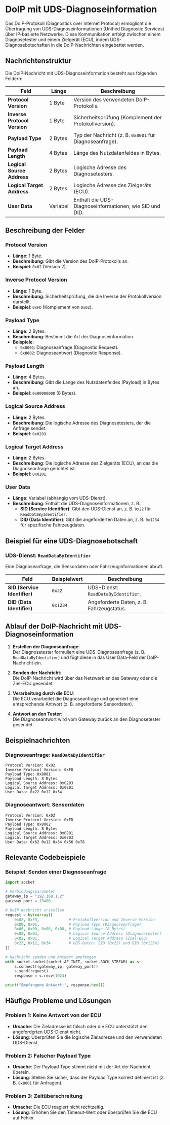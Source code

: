 # DoIP mit UDS-Diagnoseinformation

Das DoIP-Protokoll (Diagnostics over Internet Protocol) ermöglicht die Übertragung von UDS-Diagnoseinformationen (Unified Diagnostic Services) über IP-basierte Netzwerke. Diese Kommunikation erfolgt zwischen einem Diagnosetester und einem Zielgerät (ECU), indem UDS-Diagnosebotschaften in die DoIP-Nachrichten eingebettet werden.

## Nachrichtenstruktur

Die DoIP-Nachricht mit UDS-Diagnoseinformation besteht aus folgenden Feldern:

| Feld                       | Länge       | Beschreibung                                                  |
|----------------------------|-------------|--------------------------------------------------------------|
| **Protocol Version**       | 1 Byte      | Version des verwendeten DoIP-Protokolls.                     |
| **Inverse Protocol Version** | 1 Byte    | Sicherheitsprüfung (Komplement der Protokollversion).         |
| **Payload Type**           | 2 Bytes     | Typ der Nachricht (z. B. `0x8001` für Diagnoseanfrage).       |
| **Payload Length**         | 4 Bytes     | Länge des Nutzdatenfeldes in Bytes.                          |
| **Logical Source Address** | 2 Bytes     | Logische Adresse des Diagnosetesters.                        |
| **Logical Target Address** | 2 Bytes     | Logische Adresse des Zielgeräts (ECU).                       |
| **User Data**              | Variabel    | Enthält die UDS-Diagnoseinformationen, wie SID und DID.       |


## Beschreibung der Felder

### **Protocol Version**
- **Länge**: 1 Byte.  
- **Beschreibung**: Gibt die Version des DoIP-Protokolls an.  
- **Beispiel**: `0x02` (Version 2).

### **Inverse Protocol Version**
- **Länge**: 1 Byte.  
- **Beschreibung**: Sicherheitsprüfung, die die Inverse der Protokollversion darstellt.  
- **Beispiel**: `0xFD` (Komplement von `0x02`).


### **Payload Type**
- **Länge**: 2 Bytes.  
- **Beschreibung**: Bestimmt die Art der Diagnoseinformation.  
- **Beispiele**:
  - `0x8001`: Diagnoseanfrage (Diagnostic Request).  
  - `0x8002`: Diagnoseantwort (Diagnostic Response).

### **Payload Length**
- **Länge**: 4 Bytes.  
- **Beschreibung**: Gibt die Länge des Nutzdatenfeldes (Payload) in Bytes an.  
- **Beispiel**: `0x00000008` (8 Bytes).

### **Logical Source Address**
- **Länge**: 2 Bytes.  
- **Beschreibung**: Die logische Adresse des Diagnosetesters, der die Anfrage sendet.  
- **Beispiel**: `0x0203`.

### **Logical Target Address**
- **Länge**: 2 Bytes.  
- **Beschreibung**: Die logische Adresse des Zielgeräts (ECU), an das die Diagnoseanfrage gerichtet ist.  
- **Beispiel**: `0x0201`.

### **User Data**
- **Länge**: Variabel (abhängig vom UDS-Dienst).  
- **Beschreibung**: Enthält die UDS-Diagnoseinformationen, z. B.:
  - **SID (Service Identifier)**: Gibt den UDS-Dienst an, z. B. `0x22` für `ReadDataByIdentifier`.
  - **DID (Data Identifier)**: Gibt die angeforderten Daten an, z. B. `0x1234` für spezifische Fahrzeugdaten.

## Beispiel für eine UDS-Diagnosebotschaft

### UDS-Dienst: `ReadDataByIdentifier`
Eine Diagnoseanfrage, die Sensordaten oder Fahrzeuginformationen abruft.

| Feld                       | Beispielwert | Beschreibung                                |
|----------------------------|--------------|--------------------------------------------|
| **SID (Service Identifier)** | `0x22`       | UDS-Dienst: `ReadDataByIdentifier`.         |
| **DID (Data Identifier)**   | `0x1234`     | Angeforderte Daten, z. B. Fahrzeugstatus.   |


## Ablauf der DoIP-Nachricht mit UDS-Diagnoseinformation

1. **Erstellen der Diagnoseanfrage**:  
   Der Diagnosetester formuliert eine UDS-Diagnoseanfrage (z. B. `ReadDataByIdentifier`) und fügt diese in das User Data-Feld der DoIP-Nachricht ein.

2. **Senden der Nachricht**:  
   Die DoIP-Nachricht wird über das Netzwerk an das Gateway oder die Ziel-ECU gesendet.

3. **Verarbeitung durch die ECU**:  
   Die ECU verarbeitet die Diagnoseanfrage und generiert eine entsprechende Antwort (z. B. angeforderte Sensordaten).

4. **Antwort an den Tester**:  
   Die Diagnoseantwort wird vom Gateway zurück an den Diagnosetester gesendet.

## Beispielnachrichten

### Diagnoseanfrage: `ReadDataByIdentifier`
```plaintext
Protocol Version: 0x02
Inverse Protocol Version: 0xFD
Payload Type: 0x8001
Payload Length: 8 Bytes
Logical Source Address: 0x0203
Logical Target Address: 0x0201
User Data: 0x22 0x12 0x34
```

### Diagnoseantwort: Sensordaten
```plaintext
Protocol Version: 0x02
Inverse Protocol Version: 0xFD
Payload Type: 0x8002
Payload Length: 8 Bytes
Logical Source Address: 0x0201
Logical Target Address: 0x0203
User Data: 0x62 0x12 0x34 0x56 0x78
```

## Relevante Codebeispiele

### Beispiel: Senden einer Diagnoseanfrage
```python
import socket

# Verbindungsparameter
gateway_ip = "192.168.1.2"
gateway_port = 13400

# DoIP-Nachricht erstellen
request = bytearray([
    0x02, 0xFD,             # Protokollversion und Inverse Version
    0x80, 0x01,             # Payload Type (Diagnoseanfrage)
    0x00, 0x00, 0x00, 0x08, # Payload Länge (8 Bytes)
    0x02, 0x03,             # Logical Source Address (Diagnosetester)
    0x02, 0x01,             # Logical Target Address (Ziel-ECU)
    0x22, 0x12, 0x34        # UDS-Daten: SID (0x22) und DID (0x1234)
])

# Nachricht senden und Antwort empfangen
with socket.socket(socket.AF_INET, socket.SOCK_STREAM) as s:
    s.connect((gateway_ip, gateway_port))
    s.send(request)
    response = s.recv(1024)

print("Empfangene Antwort:", response.hex())
```

## Häufige Probleme und Lösungen

### Problem 1: Keine Antwort von der ECU
- **Ursache**: Die Zieladresse ist falsch oder die ECU unterstützt den angeforderten UDS-Dienst nicht.  
- **Lösung**: Überprüfen Sie die logische Zieladresse und den verwendeten UDS-Dienst.

### Problem 2: Falscher Payload Type
- **Ursache**: Der Payload Type stimmt nicht mit der Art der Nachricht überein.  
- **Lösung**: Stellen Sie sicher, dass der Payload Type korrekt definiert ist (z. B. `0x8001` für Anfragen).

### Problem 3: Zeitüberschreitung
- **Ursache**: Die ECU reagiert nicht rechtzeitig.  
- **Lösung**: Erhöhen Sie den Timeout-Wert oder überprüfen Sie die ECU auf Fehler.